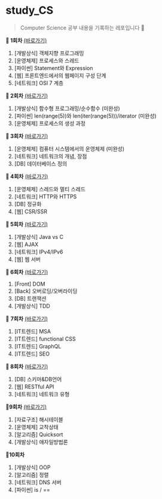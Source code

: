 # study_CS

> Computer Science 공부 내용을 기록하는 레포입니다 👊

**📍 1회차** [(바로가기)](https://github.com/gyoforit/study_CS/blob/master/CS_study/CS_study_1%ED%9A%8C.md) 

1. [개발상식] 객체지향 프로그래밍
2. [운영체제] 프로세스와 스레드
3. [파이썬] Statement와 Expression
4. [웹] 프론트엔드에서의 웹페이지 구성 단계
5. [네트워크] OSI 7 계층



**📍 2회차** [(바로가기)](https://github.com/gyoforit/study_CS/blob/master/CS_study/CS_study_2%ED%9A%8C.md)

1. [개발상식] 함수형 프로그래밍/순수함수 (미완성)
2. [파이썬] len(range(5))와 len(iter(range(5)))/iterator (미완성)
3. [운영체제] 프로세스의 생성 과정



**📍 3회차** [(바로가기)](https://github.com/gyoforit/study_CS/blob/master/CS_study/CS_study_3%ED%9A%8C.md)

1. [운영체제] 컴퓨터 시스템에서의 운영체제 (미완성)
2. [네트워크] 네트워크의 개념, 장점
3. [DB] 데이터베이스 정의



**📍 4회차** [(바로가기)](https://github.com/gyoforit/study_CS/blob/master/CS_study/CS_study_4%ED%9A%8C.md)

1. [운영체제] 스레드와 멀티 스레드
2. [네트워크] HTTP와 HTTPS
3. [DB] 정규화
4. [웹] CSR/SSR



**📍 5회차** [(바로가기)](https://github.com/gyoforit/study_CS/blob/master/CS_study/CS_study_5%ED%9A%8C.md)

1. [개발상식] Java vs C
2. [웹] AJAX
3. [네트워크] IPv4/IPv6
4. [웹] 웹 서버



**📍 6회차** [(바로가기)](https://github.com/gyoforit/study_CS/blob/master/CS_study/CS_study_6%ED%9A%8C.md)

1. [Front] DOM
2. [Back] 오버로딩/오버라이딩
3. [DB] 트랜잭션
4. [개발상식] TDD



📍 **7회차** [(바로가기)](https://github.com/gyoforit/study_CS/blob/master/CS_study/CS_study_7%ED%9A%8C.md)

1. [IT트렌드] MSA
2. [IT트렌드] functional CSS
3. [IT트렌드] GraphQL
4. [IT트렌드] SEO



**📍 8회차** [(바로가기)](https://github.com/gyoforit/study_CS/blob/master/CS_study/CS_study_8%ED%9A%8C.md)

1. [DB] 스키마&DB언어
2. [웹] RESTful API
3. [네트워크] 네트워크 유형



**📍9회차** [(바로가기)](https://github.com/gyoforit/study_CS/blob/master/CS_study/CS_study_9%ED%9A%8C.md)

1. [자료구조] 해시테이블
2. [운영체제] 교착상태
3. [알고리즘] Quicksort
4. [개발상식] 애자일방법론



📍**10회차**

1. [개발상식] OOP
2. [알고리즘] 정렬
3. [네트워크] DNS 서버
4. [파이썬] is / ==
